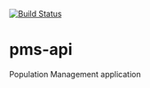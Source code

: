 [![Build Status](https://travis-ci.org/iakhator/pms-api.svg?branch=master)](https://travis-ci.org/iakhator/pms-api)
# pms-api

Population Management application
